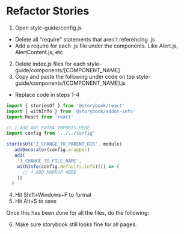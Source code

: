 # Refactor Stories

1. Open style-guide/config.js

  - Delete all "require" statements that aren't referencing .js
  - Add a require for each .js file under the components. Like Alert.js, AlertContent.js, etc

2. Delete index.js files for each style-guide/components/[COMPONENT_NAME]
3. Copy and paste the following under code on top style-guide/components/[COMPONENT_NAME].js

  - Replace code in steps 1-4

```javascript
import { storiesOf } from '@storybook/react'
import { withInfo } from '@storybook/addon-info'
import React from 'react'

// 1 ADD ANY EXTRA IMPORTS HERE
import config from '../../config'

storiesOf('2_CHANGE_TO_PARENT_DIR', module)
  .addDecorator(config.wrapper)
  .add(
    '3_CHANGE_TO_FILE_NAME',
    withInfo(config.defaults.info)(() => (
      // 4_ADD MARKUP HERE
    ))
  )
```

4. Hit Shift+Windows+F to format
5. Hit Alt+S to save

Once this has been done for all the files, do the following:

6. Make sure storybook still looks fine for all pages.

